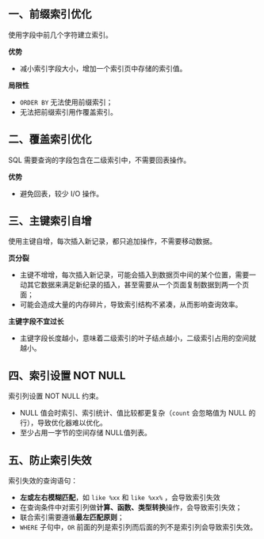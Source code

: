 ## 一、前缀索引优化

使用字段中前几个字符建立索引。

**优势**

- 减小索引字段大小，增加一个索引页中存储的索引值。

**局限性**

- `ORDER BY` 无法使用前缀索引；
- 无法把前缀索引用作覆盖索引。

## 二、覆盖索引优化

SQL 需要查询的字段包含在二级索引中，不需要回表操作。

**优势**

- 避免回表，较少 I/O 操作。

## 三、主键索引自增

使用主键自增，每次插入新记录，都只追加操作，不需要移动数据。

**页分裂**

- 主键不增增，每次插入新记录，可能会插入到数据页中间的某个位置，需要一动其它数据来满足新纪录的插入，甚至需要从一个页面复制数据到两一个页面；
- 可能会造成大量的内存碎片，导致索引结构不紧凑，从而影响查询效率。

**主键字段不宜过长**

- 主键字段长度越小，意味着二级索引的叶子结点越小，二级索引占用的空间就越小。

## 四、索引设置 NOT NULL

索引列设置 NOT NULL 约束。

- NULL 值会时索引、索引统计、值比较都更复杂（`count` 会忽略值为 NULL 的行），导致优化器难以优化。
- 至少占用一字节的空间存储 NULL值列表。

## 五、防止索引失效

索引失效的查询语句：

- **左或左右模糊匹配**，如 `like %xx` 和 `like %xx%` ，会导致索引失效
- 在查询条件中对索引列做**计算、函数、类型转换**操作，会导致索引失效；
- 联合索引需要遵循**最左匹配原则**；
- `WHERE` 子句中，`OR` 前面的列是索引列而后面的列不是索引列会导致索引失效。